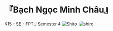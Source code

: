 # 『Bạch Ngọc Minh Châu』
K15 - SE - FPTU
Semester 4 
![Shiro](https://wallpapercave.com/wp/wp5587210.jpg "Shiro")
<img src="https://wallpapercave.com/wp/wp5587210.jpg" alt="shiro" style="display:inline-block;border-radius:10px;border: solid 2px white;">
